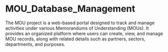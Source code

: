 # MOU_Database_Management
The MOU project is a web-based portal designed to track and manage activities under various Memorandums of Understanding (MOUs). It provides an organized platform where users can create, view, and manage MOU records, along with related details such as partners, sectors, departments, and purposes.
